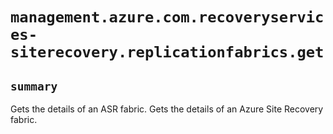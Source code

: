 # `management.azure.com.recoveryservices-siterecovery.replicationfabrics.get`

## `summary`
Gets the details of an ASR fabric. Gets the details of an Azure Site Recovery fabric.


